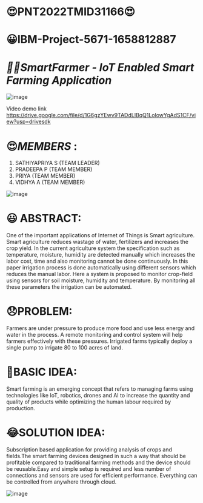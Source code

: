 # 😍PNT2022TMID31166😍 #
# 😀IBM-Project-5671-1658812887
# *👷🏻SmartFarmer - IoT Enabled Smart Farming Application*
![image](https://user-images.githubusercontent.com/112775952/200132204-b0016be7-dca9-4b4e-a4f4-27ad034d8713.png)



Video demo link
https://drive.google.com/file/d/1G6gzYEwv9TADdLIBqQ1LolowYgAdS1CF/view?usp=drivesdk




# 😍*MEMBERS* :
1. SATHIYAPRIYA S (TEAM LEADER) 
2. PRADEEPA P     (TEAM MEMBER)
3. PRIYA          (TEAM MEMBER)
4. VIDHYA A       (TEAM MEMBER)

![image](https://user-images.githubusercontent.com/112775952/200132297-87287b3f-94d2-4cbb-a1ec-33beb4c239c1.png)

# 😃 ABSTRACT:

One of the important applications of Internet of Things is Smart agriculture. Smart agriculture reduces wastage of water, fertilizers and increases the crop yield. In the current agriculture system the specification such as temperature, moisture, humidity are detected manually which increases the labor cost, time and also monitoring cannot be done continuously. In this paper irrigation process is done automatically using different sensors which reduces the manual labor. Here a system is proposed to monitor crop-field using sensors for soil moisture, humidity and temperature. By monitoring all these parameters the irrigation can be automated.

# 😞PROBLEM:


Farmers are under pressure to produce more food and use less energy and water in the process. A remote monitoring and control system will help farmers effectively with these pressures. Irrigated farms typically deploy a single pump to irrigate 80 to 100 acres of land.


# 🤔BASIC IDEA:

Smart farming is an emerging concept that refers to managing farms using technologies like IoT, robotics, drones and AI to increase the quantity and quality of products while optimizing the human labour required by production.

# 😂SOLUTION IDEA:

Subscription based application for providing analysis of crops and fields.The smart farming devices designed in such a way that should be profitable compared to traditional farming methods and the device should be reusable.Easy and simple setup is required and less number of connections and sensors are used for efficient performance. Everything can be controlled from anywhere through cloud.

![image](https://user-images.githubusercontent.com/112775952/200132361-c4ec20a7-9a88-41e9-9dd1-5f06b48418e6.png)
